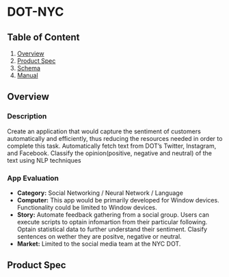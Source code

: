 # DOT-NYC
## Table of Content
1. [Overview](#Overview)
2. [Product Spec](#Product-Spec)
3. [Schema](#Schema)
4. [Manual](#Manual)

## Overview
### Description
Create an application that would capture the sentiment of customers automatically and efficiently, thus reducing the resources needed in order to complete this task.
Automatically fetch text from DOT’s Twitter, Instagram, and Facebook. Classify the opinion(positive, negative and neutral) of the text using NLP techniques

### App Evaluation
- **Category:** Social Networking / Neural Network / Language
- **Computer:** This app would be primarily developed for Window devices. Functionality could be limited to Window devices.
- **Story:** Automate feedback gathering from a social group. Users can execute scripts to optain infomartion from their particular following. Optain statistical data to further understand their sentiment. Clasify sentences on wether they are positve, negative or neutral.
- **Market:** Limited to the social media team at the NYC DOT.

## Product Spec
